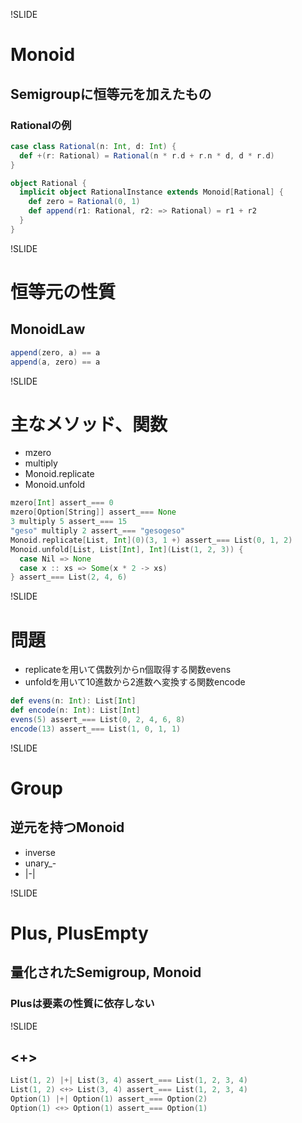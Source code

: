 !SLIDE

# Monoid

## Semigroupに恒等元を加えたもの

### Rationalの例

```scala
case class Rational(n: Int, d: Int) {
  def +(r: Rational) = Rational(n * r.d + r.n * d, d * r.d)
}

object Rational {
  implicit object RationalInstance extends Monoid[Rational] {
    def zero = Rational(0, 1)
    def append(r1: Rational, r2: => Rational) = r1 + r2
  }
}
```

!SLIDE

# 恒等元の性質

## MonoidLaw

```scala
append(zero, a) == a
append(a, zero) == a
```

!SLIDE

# 主なメソッド、関数

* mzero
* multiply
* Monoid.replicate
* Monoid.unfold

```scala
mzero[Int] assert_=== 0
mzero[Option[String]] assert_=== None
3 multiply 5 assert_=== 15
"geso" multiply 2 assert_=== "gesogeso"
Monoid.replicate[List, Int](0)(3, 1 +) assert_=== List(0, 1, 2)
Monoid.unfold[List, List[Int], Int](List(1, 2, 3)) {
  case Nil => None
  case x :: xs => Some(x * 2 -> xs)
} assert_=== List(2, 4, 6)
```

!SLIDE

# 問題

* replicateを用いて偶数列からn個取得する関数evens
* unfoldを用いて10進数から2進数へ変換する関数encode

```scala
def evens(n: Int): List[Int]
def encode(n: Int): List[Int]
evens(5) assert_=== List(0, 2, 4, 6, 8)
encode(13) assert_=== List(1, 0, 1, 1)
```

!SLIDE

# Group

## 逆元を持つMonoid

* inverse
* unary_-
* |-|

!SLIDE

# Plus, PlusEmpty

## 量化されたSemigroup, Monoid

### Plusは要素の性質に依存しない

!SLIDE

## <+>

```scala
List(1, 2) |+| List(3, 4) assert_=== List(1, 2, 3, 4)
List(1, 2) <+> List(3, 4) assert_=== List(1, 2, 3, 4)
Option(1) |+| Option(1) assert_=== Option(2)
Option(1) <+> Option(1) assert_=== Option(1)
```
